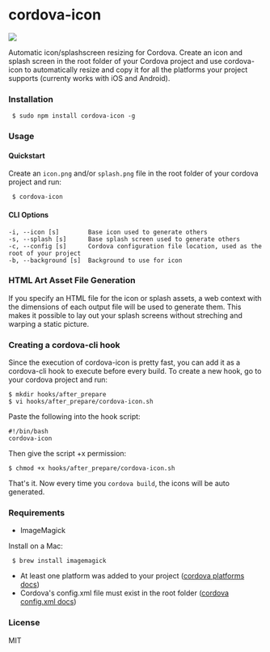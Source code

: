 # cordova-icon

<img src="cordova-icon-resize.png"/>

Automatic icon/splashscreen resizing for Cordova. Create an icon and splash screen in the root folder of your Cordova project and use cordova-icon to automatically resize and copy it for all the platforms your project supports (currenty works with iOS and Android).

### Installation

     $ sudo npm install cordova-icon -g

### Usage
     
#### Quickstart

Create an ```icon.png``` and/or ```splash.png``` file in the root folder of your cordova project and run:

     $ cordova-icon

#### CLI Options

    -i, --icon [s]        Base icon used to generate others
    -s, --splash [s]      Base splash screen used to generate others
    -c, --config [s]      Cordova configuration file location, used as the root of your project
    -b, --background [s]  Background to use for icon

### HTML Art Asset File Generation

  If you specify an HTML file for the icon or splash assets, a web context with the dimensions of each output file will be used to generate them. This makes it possible to lay out your splash screens without streching and warping a static picture.

### Creating a cordova-cli hook

Since the execution of cordova-icon is pretty fast, you can add it as a cordova-cli hook to execute before every build.
To create a new hook, go to your cordova project and run:

    $ mkdir hooks/after_prepare
    $ vi hooks/after_prepare/cordova-icon.sh

Paste the following into the hook script:

    #!/bin/bash
    cordova-icon

Then give the script +x permission:

    $ chmod +x hooks/after_prepare/cordova-icon.sh

That's it. Now every time you ```cordova build```, the icons will be auto generated.

### Requirements

- ImageMagick

Install on a Mac:

     $ brew install imagemagick

- At least one platform was added to your project ([cordova platforms docs](http://cordova.apache.org/docs/en/3.4.0/guide_platforms_index.md.html#Platform%20Guides))
- Cordova's config.xml file must exist in the root folder ([cordova config.xml docs](http://cordova.apache.org/docs/en/3.4.0/config_ref_index.md.html#The%20config.xml%20File))

### License

MIT
